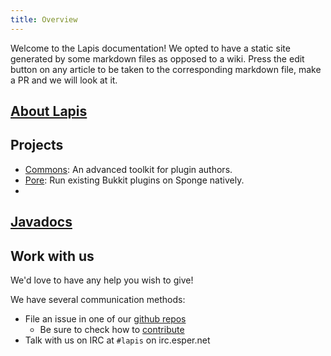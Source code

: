 ```yaml
---
title: Overview
---
```


Welcome to the Lapis documentation!
We opted to have a static site generated by some markdown files as opposed to a wiki. 
Press the edit button on any article to be taken to the corresponding markdown file,
make a PR and we will look at it.

## [About Lapis](/lapis)
## Projects
- [Commons](/commons): An advanced toolkit for plugin authors.
- [Pore](/pore): Run existing Bukkit plugins on Sponge natively.
- 

## [Javadocs](http://jd.lapis.blue)

## Work with us

We'd love to have any help you wish to give!

We have several communication methods:

- File an issue in one of our [github repos](https://github.com/LapisBlue)
    - Be sure to check how to [contribute](/lapis/contributing)
- Talk with us on IRC at `#lapis` on irc.esper.net
